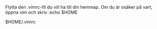 Flytta den .vimrc-fil du vill ha till din hemmap.
Om du är osäker på vart, öppna vim och skriv :echo $HOME

$HOME/.vimrc
